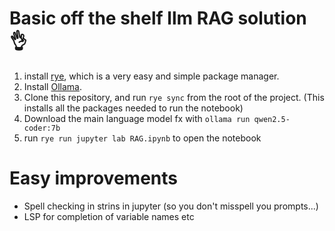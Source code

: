 # Basic off the shelf llm RAG solution 👌
1. install [rye](https://rye.astral.sh/), which is a very easy and simple package manager.
2. Install [Ollama](https://ollama.com/download).
2. Clone this repository, and run `rye sync` from the root of the project. (This installs all the packages needed to run the notebook)
3. Download the main language model fx with `ollama run qwen2.5-coder:7b`
4. run `rye run jupyter lab RAG.ipynb` to open the notebook

# Easy improvements
- Spell checking in strins in jupyter (so you don't misspell you prompts...)
- LSP for completion of variable names etc
